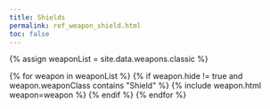 ```yaml
---
title: Shields
permalink: ref_weapon_shield.html
toc: false
---
```


{% assign weaponList = site.data.weapons.classic %}

{% for weapon in weaponList %}
{% if weapon.hide != true and weapon.weaponClass contains "Shield" %}
{% include weapon.html weapon=weapon %}
{% endif %}
{% endfor %}
